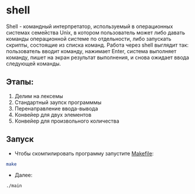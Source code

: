 # shell
   Shell - командный интерпретатор, используемый в операционных системах семейства Unix, в котором пользователь может либо давать команды операционной системе по отдельности, либо запускать скрипты, состоящие из списка команд. Работа через shell  выглядит так: пользователь вводит команду, нажимает Enter, система выполняет команду, пишет на экран результат выполнения, и снова ожидает ввода следующей команды.
## Этапы:
1. Делим на лексемы
2. Стандартный заупск программмы
3. Перенаправление ввода-вывода
4. Конвейер для двух элементов
5. Конвейер для произвольного количества

## Запуск
* Чтобы скомпилировать программу запустите [Makefile](https://github.com/abdrimm/shell/blob/master/Makefile):
```bash
make
```
* Далее:
```bash
./main
```
